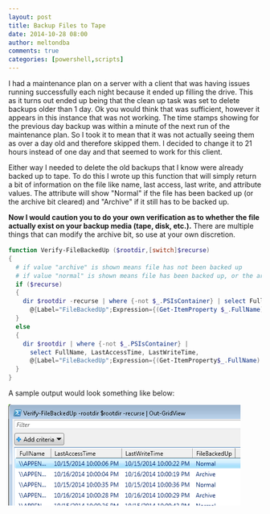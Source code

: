 ```yaml
---
layout: post
title: Backup Files to Tape
date: 2014-10-28 08:00
author: meltondba
comments: true
categories: [powershell,scripts]
---
```


I had a maintenance plan on a server with a client that was having issues running successfully each night because it ended up filling the drive. This as it turns out ended up being that the clean up task was set to delete backups older than 1 day. Ok you would think that was sufficient, however it appears in this instance that was not working. The time stamps showing for the previous day backup was within a minute of the next run of the maintenance plan. So I took it to mean that it was not actually seeing them as over a day old and therefore skipped them. I decided to change it to 21 hours instead of one day and that seemed to work for this client.

Either way I needed to delete the old backups that I know were already backed up to tape. To do this I wrote up this function that will simply return a bit of information on the file like name, last access, last write, and attribute values. The attribute will show "Normal" if the file has been backed up (or the archive bit cleared) and "Archive" if it still has to be backed up.

**Now I would caution you to do your own verification as to whether the file actually exist on your backup media (tape, disk, etc.).** There are multiple things that can modify the archive bit, so use at your own discretion.

```powershell
function Verify-FileBackedUp ($rootdir,[switch]$recurse)
{
  # if value "archive" is shown means file has not been backed up
  # if value "normal" is shown means file has been backed up, or the archive bit cleared
  if ($recurse)
  {
    dir $rootdir -recurse | where {-not $_.PSIsContainer} | select FullName, LastAccessTime, LastWriteTime, 
      @{Label="FileBackedUp";Expression={(Get-ItemProperty $_.FullName).Attributes}}
  }
  else
  {
    dir $rootdir | where {-not $_.PSIsContainer} |
      select FullName, LastAccessTime, LastWriteTime,
      @{Label="FileBackedUp";Expression={(Get-ItemProperty$_.FullName).Attributes}
  }
}
```

A sample output would look something like below:

![](/img/verify_filebackup.png)
